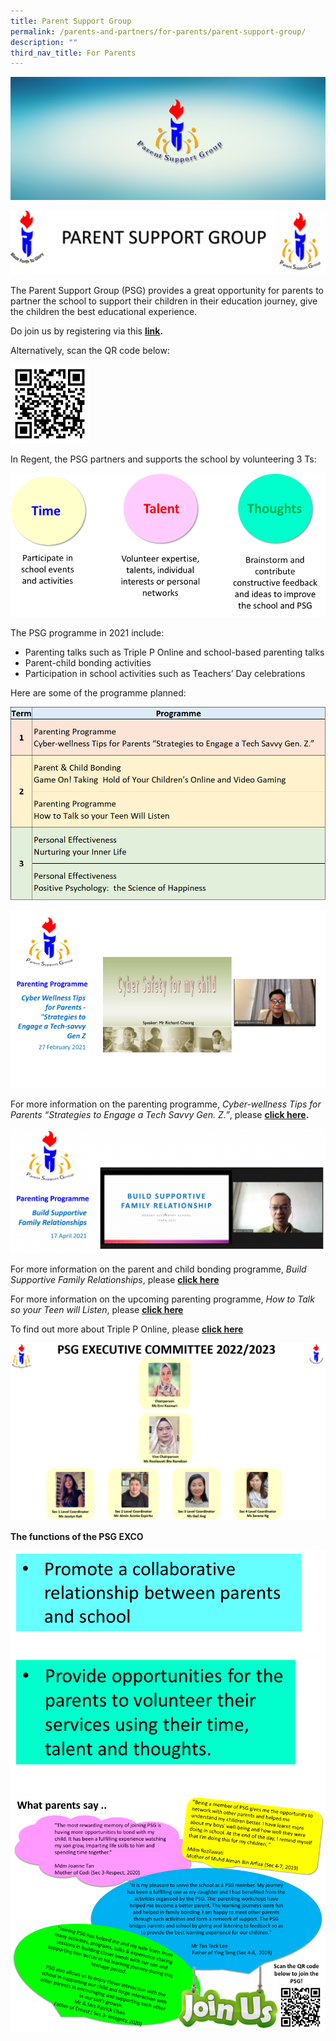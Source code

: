 ```yaml
---
title: Parent Support Group
permalink: /parents-and-partners/for-parents/parent-support-group/
description: ""
third_nav_title: For Parents
---
```

![](/images/For%20Parents/2018-Banner_PSG-header.jpg)

![](/images//For%20Parents/PSG-1024x206.png)

The Parent Support Group (PSG) provides a great opportunity for parents to partner the school to support their children in their education journey, give the children the best educational experience.

Do join us by registering via this **[link](https://forms.gle/osqwqBwsAHDpzpsW7).**

Alternatively, scan the QR code below:

<img src="/images/For%20Parents/QRCODEPSG.png" 
     style="width:25%">
		 
In Regent, the PSG partners and supports the school by volunteering 3 Ts:

![](/images/For%20Parents/psg21.png)

The PSG programme in 2021 include:

*   Parenting talks such as Triple P Online and school-based parenting talks
*   Parent-child bonding activities
*   Participation in school activities such as Teachers’ Day celebrations

Here are some of the programme planned:

![](/images/For%20Parents/PSG_Programme_2021.png)

![](/images/For%20Parents/PSG-Gen-Z.png)

For more information on the parenting programme, _Cyber-wellness Tips for Parents “Strategies to Engage a Tech Savvy Gen. Z.”_, please **[click here](/files/PSG-Talk-1.pdf).**

![](/images/For%20Parents/PSG-graphic-1024x405.png)

For more information on the parent and child bonding programme, _Build Supportive Family Relationships_, please **[click here](/files/PSG-Talk-2.pdf)**

For more information on the upcoming parenting programme, _How to Talk so your Teen will Listen_, please **[click here](/files/PSG-Talk-3.pdf)**

To find out more about Triple P Online, please **[click here](/files/EDM-Level-2-Seminars-for-parents.pdf)**

![](/images/For%20Parents/PSG-EXCO-2022-2023-1024x576.png)

**The functions of the PSG EXCO**

![](/images/For%20Parents/psg5.png)
![](/images/For%20Parents/psg6.png)
![](/images/For%20Parents/psg7.png)